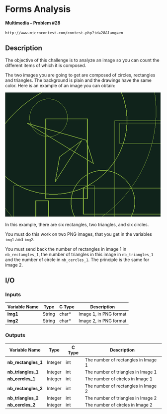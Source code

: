 # Forms Analysis

**Multimedia – Problem #28**

`http://www.microcontest.com/contest.php?id=28&lang=en`


## Description

The objective of this challenge is to analyze an image so you can count the
different items of which it is composed.

The two images you are going to get are composed of circles, rectangles and
triangles. The background is plain and the drawings have the same color. Here is
an example of an image you can obtain:

<img src="./extra/00.png" alt="Image 0">

In this example, there are six rectangles, two triangles, and six circles.

You must do this work on two PNG images, that you get in the variables `img1`
and `img2`.

You must send back the number of rectangles in image 1 in `nb_rectangles_1`, the
number of triangles in this image in `nb_triangles_1` and the number of circle
in `nb_cercles_1`. The principle is the same for image 2.


## I/O

### Inputs

| Variable Name | Type   | C Type | Description            |
| ------------- | ------ | ------ | ---------------------- |
| **img1**      | String | char*  | Image 1, in PNG format |
| **img2**      | String | char*  | Image 2, in PNG format |

### Outputs

| Variable Name       | Type    | C Type | Description                         |
| ------------------- | ------- | ------ | ----------------------------------- |
| **nb_rectangles_1** | Integer | int    | The number of rectangles in Image 1 |
| **nb_triangles_1**  | Integer | int    | The number of triangles in Image 1  |
| **nb_cercles_1**    | Integer | int    | The number of circles in Image 1    |
| **nb_rectangles_2** | Integer | int    | The number of rectangles in Image 2 |
| **nb_triangles_2**  | Integer | int    | The number of triangles in Image 2  |
| **nb_cercles_2**    | Integer | int    | The number of circles in Image 2    |
